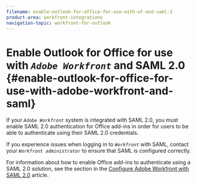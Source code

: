 ```yaml
---
filename: enable-outlook-for-office-for-use-with-wf-and-saml-2
product-area: workfront-integrations
navigation-topic: workfront-for-outlook
---
```




# Enable Outlook for Office for use with *`Adobe Workfront`* and SAML 2.0 {#enable-outlook-for-office-for-use-with-adobe-workfront-and-saml}

If your *`Adobe Workfront`* system is integrated with SAML 2.0, you must enable SAML 2.0 authentication for Office add-ins in order for users to be able to authenticate using their SAML 2.0 credentials.&nbsp;


If you experience issues when logging in to *`Workfront`* with SAML, contact your *`Workfront administrator`* to ensure that SAML is configured correctly.


For information about how to enable Office add-ins to authenticate using a SAML 2.0 solution, see the section in the [Configure Adobe Workfront with SAML 2.0](configure-workfront-saml-2.md) article.
